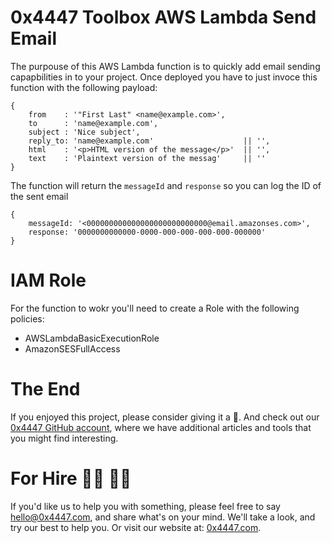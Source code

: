 # 0x4447 Toolbox AWS Lambda Send Email

The purpouse of this AWS Lambda function is to quickly add email sending capapbilities in to your project. Once deployed you have to just invoce this function with the following payload:

```
{
    from	: '"First Last" <name@example.com>',
    to		: 'name@example.com',
    subject	: 'Nice subject',
    reply_to: 'name@example.com'                    || '',
    html	: '<p>HTML version of the message</p>'  || '',
    text	: 'Plaintext version of the messag'     || ''
}
```

The function will return the `messageId` and `response` so you can log the ID of the sent email

```
{
    messageId: '<000000000000000000000000000@email.amazonses.com>',
    response: '0000000000000-0000-000-000-000-000-000000' 
}
```

# IAM Role

For the function to wokr you'll need to create a Role with the following policies:

- AWSLambdaBasicExecutionRole
- AmazonSESFullAccess

# The End

If you enjoyed this project, please consider giving it a 🌟. And check out our [0x4447 GitHub account](https://github.com/0x4447), where we have additional articles and tools that you might find interesting.

# For Hire 👨‍💻 👩‍💻

If you'd like us to help you with something, please feel free to say hello@0x4447.com, and share what's on your mind. We'll take a look, and try our best to help you. Or visit our website at: [0x4447.com](https://0x4447.com).